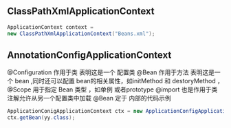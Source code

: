##  ClassPathXmlApplicationContext
```java
ApplicationContext context =
new ClassPathXmlApplicationContext("Beans.xml");
```

## AnnotationConfigApplicationContext
@Configuration 作用于类 表明这是一个 配置类
@Bean 作用于方法 表明这是一个 bean ,同时还可以配置 bean的相关属性，如initMethod  和 destoryMethod ，@Scope 用于指定 Bean 类型 ，如单例 或者prototype
@import 也是作用于类 注解允许从另一个配置类中加载 @Bean  定于
内部的代码示例
```java
ApplicationConigApplicationContext ctx = new ApplicationConfigApplicationContext(xxConfig.Class);
ctx.getBean(yy.class);
```

